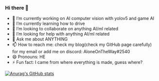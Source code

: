 ### Hi there 👋

- 🔭 I’m currently working on AI computer vision with yolov5 and game AI
- 🌱 I’m currently learning how to drive
- 👯 I’m looking to collaborate on anything AI/ml related
- 🤔 I’m looking for help with anything AI/ml related
- 💬 Ask me about ANYTHING
- 📫 How to reach me: check my blog(check my GitHub page carefully) for my email or add me on discord: AloneOnTheWay#2540
- 😄 Pronouns: HE
- ⚡ Fun fact: I came from where everything is made, guess where?


[![Anurag's GitHub stats](https://github-readme-stats.vercel.app/api?username=JiaqinKang)](https://github.com/anuraghazra/github-readme-stats)
